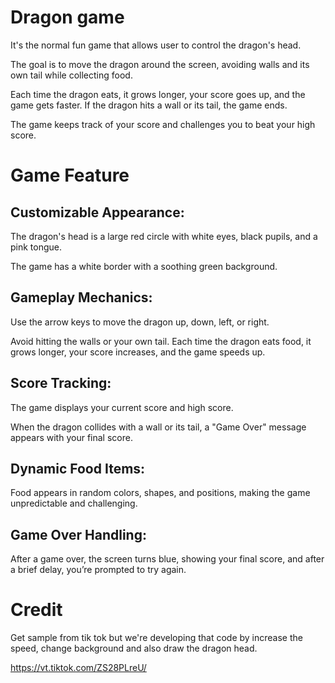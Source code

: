 # Dragon game

It's the normal fun game that allows user to control the dragon's head.

The goal is to move the dragon around the screen, avoiding walls and its own tail while collecting food. 

Each time the dragon eats, it grows longer, your score goes up, and the game gets faster. If the dragon hits a wall or its tail, the game ends. 

The game keeps track of your score and challenges you to beat your high score.

# Game Feature

## Customizable Appearance: 
The dragon's head is a large red circle with white eyes, black pupils, and a pink tongue. 

The game has a white border with a soothing green background.

## Gameplay Mechanics: 
Use the arrow keys to move the dragon up, down, left, or right.

Avoid hitting the walls or your own tail. Each time the dragon eats food, it grows longer, your score increases, and the game speeds up.

## Score Tracking: 
The game displays your current score and high score. 

When the dragon collides with a wall or its tail, a "Game Over" message appears with your final score.

## Dynamic Food Items: 
Food appears in random colors, shapes, and positions, making the game unpredictable and challenging.

## Game Over Handling: 
After a game over, the screen turns blue, showing your final score, and after a brief delay, you’re prompted to try again.

# Credit
Get sample from tik tok but we're developing that code by increase the speed, change background and also draw the dragon head.

https://vt.tiktok.com/ZS28PLreU/


